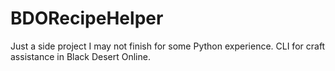 # BDORecipeHelper
Just a side project I may not finish for some Python experience. 
CLI for craft assistance in Black Desert Online.
